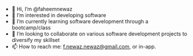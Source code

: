 - 👋 Hi, I’m @faheemnewaz
- 👀 I’m interested in developing software
- 🌱 I’m currently learning software development through a bootcamp/class
- 💞️ I’m looking to collaborate on various software development projects to diversify my skillset
- 📫 How to reach me: f.newaz.newaz@gmail.com, or in-app.

